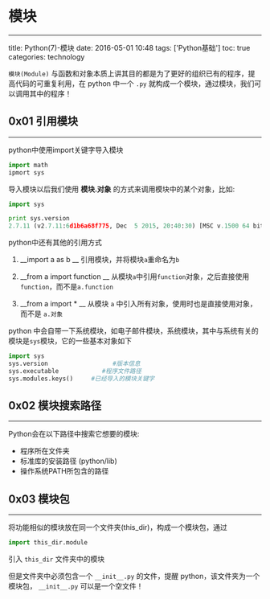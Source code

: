 # 模块

---
title: Python(7)-模块
date: 2016-05-01 10:48
tags: ['Python基础']
toc: true
categories: technology

`模块(Module)` 与函数和对象本质上讲其目的都是为了更好的组织已有的程序，提高代码的可重复利用，在 python 中一个 `.py` 就构成一个模块，通过模块，我们可以调用其中的程序！

## 0x01 引用模块

---

python中使用import关键字导入模块

```python
import math
ipmort sys
```

导入模块以后我们使用 __模块.对象__ 的方式来调用模块中的某个对象，比如:

```python
import sys

print sys.version
2.7.11 (v2.7.11:6d1b6a68f775, Dec  5 2015, 20:40:30) [MSC v.1500 64 bit (AMD64)]
```

python中还有其他的引用方式

1. __import a as b __
  引用模块，并将模块`a`重命名为`b`

2. __from a import function __
  从模块`a`中引用`function`对象，之后直接使用`function`，而不是`a.function`

3. __from a import * __
  从模块 `a` 中引入所有对象，使用时也是直接使用对象，而不是 `a.对象`

python 中会自带一下系统模块，如电子邮件模块，系统模块，其中与系统有关的模块是`sys`模块，它的一些基本对象如下

```python
import sys
sys.version                  #版本信息
sys.executable            #程序文件路径
sys.modules.keys()     #已经导入的模块关键字
```

## 0x02 模块搜索路径

---

Python会在以下路径中搜索它想要的模块:

* 程序所在文件夹
* 标准库的安装路径 (python/lib)
* 操作系统PATH所包含的路径

## 0x03 模块包

---

将功能相似的模块放在同一个文件夹(this_dir)，构成一个模块包，通过

```python
import this_dir.module
```

引入 `this_dir` 文件夹中的模块

但是文件夹中必须包含一个 `__init__.py` 的文件，提醒 python，该文件夹为一个模块包， `__init__.py` 可以是一个空文件！

